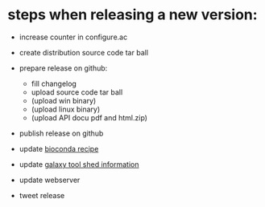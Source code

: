 
# steps when releasing a new version:

- increase counter in configure.ac

- create distribution source code tar ball

- prepare release on github:
  - fill changelog
  - upload source code tar ball
  - (upload win binary)
  - (upload linux binary)
  - (upload API docu pdf and html.zip)
  
- publish release on github
  
- update [bioconda recipe](https://github.com/bioconda/bioconda-recipes/tree/master/recipes/intarna)
- update [galaxy tool shed information](https://github.com/bgruening/galaxytools/tree/master/tools/rna_tools/intarna/intarna.xml)

- update webserver

- tweet release 

